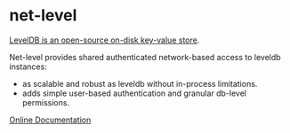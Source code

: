 # net-level

[LevelDB is an open-source on-disk key-value store](https://github.com/google/leveldb).

Net-level provides shared authenticated network-based access to leveldb instances:

- as scalable and robust as leveldb without in-process limitations.
- adds simple user-based authentication and granular db-level permissions.

[Online Documentation](https://gridspace.github.io/net-level)
